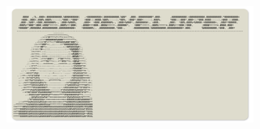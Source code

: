 <picture>
    <img alt="boybutterfly1 GitHub" src="https://raw.githubusercontent.com/boybutterfly1/boybutterfly1/main/readme.png">
</picture>
